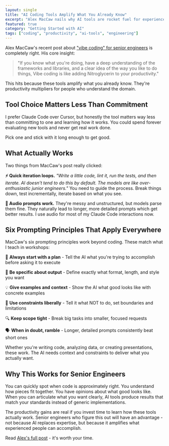 ```yaml
---
layout: single
title: "AI Coding Tools Amplify What You Already Know"
excerpt: "Alex MacCaw nails why AI tools are rocket fuel for experienced engineers - plus the six prompting principles that work beyond coding."
featured: true
category: "Getting Started with AI"
tags: ["coding", "productivity", "ai-tools", "engineering"]
---
```


Alex MacCaw's recent post about ["vibe coding" for senior engineers](https://blog.alexmaccaw.com/how-to-vibe-code-as-a-senior-engineer/) is completely right. His core insight:

> "If you know what you're doing, have a deep understanding of the frameworks and libraries, and a clear idea of the way you like to do things, Vibe coding is like adding Nitroglycerin to your productivity."

This hits because these tools amplify what you already know. They're productivity multipliers for people who understand the domain.

## Tool Choice Matters Less Than Commitment

I prefer Claude Code over Cursor, but honestly the tool matters way less than committing to one and learning how it works. You could spend forever evaluating new tools and never get real work done.

Pick one and stick with it long enough to get good.

## What Actually Works

Two things from MacCaw's post really clicked:

**⚡ Quick iteration loops.** *"Write a little code, lint it, run the tests, and then iterate. AI doesn't tend to do this by default. The models are like over-enthusiastic junior engineers."* You need to guide the process. Break things down, test incrementally, iterate based on what you see.

**🎤 Audio prompts work.** They're messy and unstructured, but models parse them fine. They naturally lead to longer, more detailed prompts which get better results. I use audio for most of my Claude Code interactions now.

## Six Prompting Principles That Apply Everywhere

MacCaw's six prompting principles work beyond coding. These match what I teach in workshops:

🎯 **Always start with a plan** - Tell the AI what you're trying to accomplish before asking it to execute

📝 **Be specific about output** - Define exactly what format, length, and style you want

💡 **Give examples and context** - Show the AI what good looks like with concrete examples

🚧 **Use constraints liberally** - Tell it what NOT to do, set boundaries and limitations

🔍 **Keep scope tight** - Break big tasks into smaller, focused requests

🗣️ **When in doubt, ramble** - Longer, detailed prompts consistently beat short ones

Whether you're writing code, analyzing data, or creating presentations, these work. The AI needs context and constraints to deliver what you actually want.

## Why This Works for Senior Engineers

You can quickly spot when code is approximately right. You understand how pieces fit together. You have opinions about what good looks like. When you can articulate what you want clearly, AI tools produce results that match your standards instead of generic implementations.

The productivity gains are real if you invest time to learn how these tools actually work. Senior engineers who figure this out will have an advantage - not because AI replaces expertise, but because it amplifies what experienced people can accomplish.

Read [Alex's full post](https://blog.alexmaccaw.com/how-to-vibe-code-as-a-senior-engineer/) - it's worth your time.
